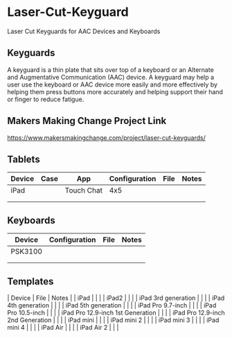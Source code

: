 # Laser-Cut-Keyguard
Laser Cut Keyguards for AAC Devices and Keyboards

## Keyguards 
A keyguard is a thin plate that sits over top of a keyboard or an Alternate and Augmentative Communication (AAC) device. A keyguard may help a user use the keyboard or AAC device more easily and more effectively by helping them press buttons more accurately and helping support their hand or finger to reduce fatigue. 

## Makers Making Change Project Link
https://www.makersmakingchange.com/project/laser-cut-keyguards/ 

## Tablets

| Device | Case | App        | Configuration | File | Notes |
|--------|:----:|------------|---------------|-------|------|
| iPad   |      | Touch Chat | 4x5           |       |      |
|        |      |            |               |       |      |
|        |      |            |               |       |      |

## Keyboards
| Device | Configuration | File | Notes |
|--------|---------------|-------|------|
| PSK3100 |               |       |      |
|        |               |       |      |
|        |               |       |      |

## Templates
| Device | File | Notes |
| iPad |  |  |
| iPad2 |  |  |
| iPad 3rd generation |  |  |
| iPad 4th generation |  |  |
| iPad 5th generation |  |  |
| iPad Pro 9.7-inch |  |  |
| iPad Pro 10.5-inch |  |  |
| iPad Pro 12.9-inch 1st Generation |  |  |
| iPad Pro 12.9-inch 2nd Generation |  |  |
| iPad mini |  |  |
| iPad mini 2 |  |  |
| iPad mini 3 |  |  |
| iPad mini 4 |  |  |
| iPad Air |  |  |
| iPad Air 2 |  |  |
